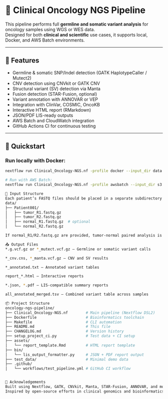 # 🧬 Clinical Oncology NGS Pipeline

This pipeline performs full **germline and somatic variant analysis** for oncology samples using WGS or WES data.  
Designed for both **clinical and scientific** use cases, it supports local, Docker, and AWS Batch environments.

---

## 🧪 Features

- Germline & somatic SNP/Indel detection (GATK HaplotypeCaller / Mutect2)
- CNV detection using CNVkit or GATK CNV
- Structural variant (SV) detection via Manta
- Fusion detection (STAR-Fusion, optional)
- Variant annotation with ANNOVAR or VEP
- Integration with ClinVar, COSMIC, OncoKB
- Interactive HTML report (RMarkdown)
- JSON/PDF LIS-ready outputs
- AWS Batch and CloudWatch integration
- GitHub Actions CI for continuous testing

---

## 🚀 Quickstart

### Run locally with Docker:

```bash
nextflow run Clinical_Oncology-NGS.nf -profile docker --input_dir data --ref data/hg38.fa

# Run with AWS Batch:
nextflow run Clinical_Oncology-NGS.nf -profile awsbatch --input_dir s3://your-bucket/data --ref s3://your-bucket/hg38.fa

📁 Input Structure
Each patient’s FASTQ files should be placed in a separate subdirectory under data/:
data/
├── Patient001/
│   ├── tumor_R1.fastq.gz
│   ├── tumor_R2.fastq.gz
│   ├── normal_R1.fastq.gz  # optional
│   └── normal_R2.fastq.gz

If normal_R1/R2.fastq.gz are provided, tumor-normal paired analysis is automatically triggered. Otherwise, tumor-only mode is used.

📤 Output Files
*.g.vcf.gz or *_mutect.vcf.gz – Germline or somatic variant calls

*_cnv.cns, *_manta.vcf.gz – CNV and SV results

*_annotated.txt – Annotated variant tables

report_*.html – Interactive reports

*.json, *.pdf – LIS-compatible summary reports

all_annotated_merged.tsv – Combined variant table across samples

📦 Project Structure
oncology-ngs-pipeline/
├── Clinical_Oncology-NGS.nf        # Main pipeline (Nextflow DSL2)
├── Dockerfile                      # Bioinformatics toolchain
├── Makefile                        # CLI automation
├── README.md                       # This file
├── CHANGELOG.md                    # Version history
├── setup_project_ci.py             # Test data + CI setup
├── assets/
│   └── report_template.Rmd         # HTML report template
├── bin/
│   └── lis_output_formatter.py     # JSON + PDF report output
├── test_data/                      # Minimal demo data
├── .github/
│   └── workflows/test_pipeline.yml # GitHub CI workflow


🙌 Acknowledgements
Built using Nextflow, GATK, CNVkit, Manta, STAR-Fusion, ANNOVAR, and more.
Inspired by open-source efforts in clinical genomics and bioinformatics workflows.


